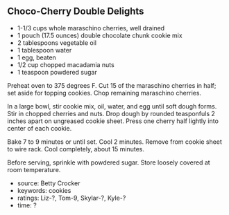 Choco-Cherry Double Delights
----------------------------

- 1-1/3 cups whole maraschino cherries, well drained
- 1 pouch (17.5 ounces) double chocolate chunk cookie mix
- 2 tablespoons vegetable oil
- 1 tablespoon water
- 1 egg, beaten
- 1/2 cup chopped macadamia nuts
- 1 teaspoon powdered sugar

Preheat oven to 375 degrees F.  Cut 15 of the maraschino cherries in
half; set aside for topping cookies.  Chop remaining maraschino
cherries.

In a large bowl, stir cookie mix, oil, water, and egg until soft dough
forms.  Stir in chopped cherries and nuts.  Drop dough by rounded
teasponfuls 2 inches apart on ungreased cookie sheet.  Press one
cherry half lightly into center of each cookie.

Bake 7 to 9 minutes or until set.  Cool 2 minutes.  Remove from cookie
sheet to wire rack.  Cool completely, about 15 minutes.

Before serving, sprinkle with powdered sugar.  Store loosely covered
at room temperature.

- source: Betty Crocker
- keywords: cookies
- ratings: Liz-?, Tom-9, Skylar-?, Kyle-?
- time: ?
